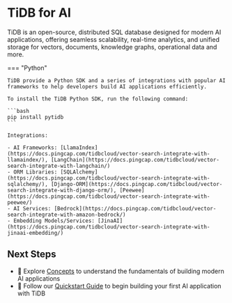 # TiDB for AI

TiDB is an open-source, distributed SQL database designed for modern AI applications, offering seamless scalability, real-time analytics, and unified storage for vectors, documents, knowledge graphs, operational data and more.

=== "Python"

    TiDB provide a Python SDK and a series of integrations with popular AI frameworks to help developers build AI applications efficiently.

    To install the TiDB Python SDK, run the following command:

    ```bash
    pip install pytidb
    ```

    Integrations:

    - AI Frameworks: [LlamaIndex](https://docs.pingcap.com/tidbcloud/vector-search-integrate-with-llamaindex/), [LangChain](https://docs.pingcap.com/tidbcloud/vector-search-integrate-with-langchain/)
    - ORM Libraries: [SQLAlchemy](https://docs.pingcap.com/tidbcloud/vector-search-integrate-with-sqlalchemy/), [Django-ORM](https://docs.pingcap.com/tidbcloud/vector-search-integrate-with-django-orm/), [Peewee](https://docs.pingcap.com/tidbcloud/vector-search-integrate-with-peewee/)
    - AI Services: [Bedrock](https://docs.pingcap.com/tidbcloud/vector-search-integrate-with-amazon-bedrock/)
    - Embedding Models/Services: [JinaAI](https://docs.pingcap.com/tidbcloud/vector-search-integrate-with-jinaai-embedding/)

## Next Steps

- 📖 Explore [Concepts](./concepts/vector-search.md) to understand the fundamentals of building modern AI applications
- 🚀 Follow our [Quickstart Guide](./quickstart.md) to begin building your first AI application with TiDB